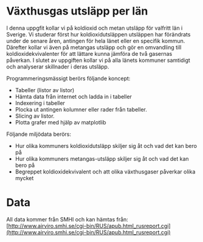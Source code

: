 # Växthusgas utsläpp per län 

I denna uppgfit kollar vi på koldioxid och metan utsläpp för valfritt län i Sverige. Vi studerar först hur koldioxidutsläppen utsläppen har förändrats under de senare åren, antingen för hela länet eller en specifik kommun. Därefter kollar vi även på metangas utsläpp och gör en omvandling till koldioxidekvivalenter för att lättare kunna jämföra de två gasernas påverkan. I slutet av uppgiften kollar vi på alla länets kommuner samtidigt och analyserar skillnader i deras utsläpp.

Programmeringsmässigt berörs följande koncept: 
  - Tabeller (listor av listor)
  - Hämta data från internet och ladda in i tabeller
  - Indexering i tabeller
  - Plocka ut antingen kolumner eller rader från tabeller. 
  - Slicing av listor.
  - Plotta grafer med hjälp av matplotlib

Följande miljödata berörs:
  - Hur olika kommuners koldioxidutsläpp skiljer sig åt och vad det kan bero på
  - Hur olika kommuners metangas-utsläpp skiljer sig åt och vad det kan bero på
  - Begreppet koldioxidekvivalent och att olika växthusgaser påverkar olika mycket

# Data
All data kommer från SMHI och kan hämtas från: [http://www.airviro.smhi.se/cgi-bin/RUS/apub.html_rusreport.cgi](http://www.airviro.smhi.se/cgi-bin/RUS/apub.html_rusreport.cgi)
